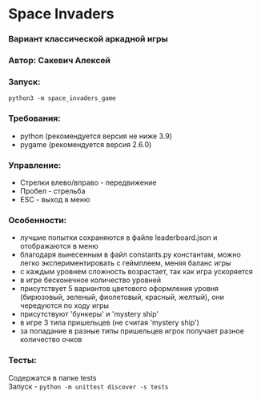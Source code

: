 # Space Invaders
### Вариант классической аркадной игры

### Автор: Сакевич Алексей

### Запуск:
`python3 -m space_invaders_game`

### Требования:
- python (рекомендуется версия не ниже 3.9)
- pygame (рекомендуется версия 2.6.0)

### Управление:
- Стрелки влево/вправо - передвижение
- Пробел - стрельба
- ESC - выход в меню

### Особенности:
- лучшие попытки сохраняются в файле leaderboard.json и отображаются в меню
- благодаря вынесенным в файл constants.py константам, можно легко экспериментировать с геймплеем, меняя баланс игры
- с каждым уровнем сложность возрастает, так как игра ускоряется
- в игре бесконечное количество уровней
- присутствует 5 вариантов цветового оформления уровня (бирюзовый, зеленый, фиолетовый, красный, желтый), они чередуются по ходу игры
- присутствуют 'бункеры' и 'mystery ship'
- в игре 3 типа пришельцев (не считая 'mystery ship')
- за попадание в разные типы пришельцев игрок получает разное количество очков

### Тесты:
Cодержатся в папке tests  
Запуск - `python -m unittest discover -s tests`
